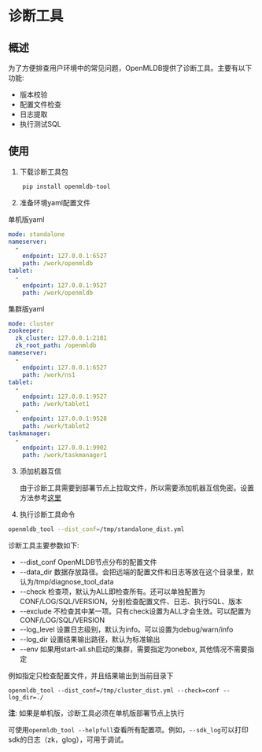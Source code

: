 # 诊断工具

## 概述

为了方便排查用户环境中的常见问题，OpenMLDB提供了诊断工具。主要有以下功能:
- 版本校验
- 配置文件检查
- 日志提取
- 执行测试SQL

## 使用

1. 下载诊断工具包
```bash
    pip install openmldb-tool
```

2. 准备环境yaml配置文件

单机版yaml
```yaml
mode: standalone
nameserver:
  -
    endpoint: 127.0.0.1:6527
    path: /work/openmldb
tablet:
  -
    endpoint: 127.0.0.1:9527
    path: /work/openmldb
```

集群版yaml
```yaml
mode: cluster
zookeeper:
  zk_cluster: 127.0.0.1:2181
  zk_root_path: /openmldb
nameserver:
  -
    endpoint: 127.0.0.1:6527
    path: /work/ns1
tablet:
  -
    endpoint: 127.0.0.1:9527
    path: /work/tablet1
  -
    endpoint: 127.0.0.1:9528
    path: /work/tablet2
taskmanager:
  -
    endpoint: 127.0.0.1:9902
    path: /work/taskmanager1
```

3. 添加机器互信

    由于诊断工具需要到部署节点上拉取文件，所以需要添加机器互信免密。设置方法参考[这里](https://www.itzgeek.com/how-tos/linux/centos-how-tos/ssh-passwordless-login-centos-7-rhel-7.html)

4. 执行诊断工具命令
```bash
openmldb_tool --dist_conf=/tmp/standalone_dist.yml
```
诊断工具主要参数如下:

- --dist_conf OpenMLDB节点分布的配置文件
- --data_dir 数据存放路径。会把远端的配置文件和日志等放在这个目录里，默认为/tmp/diagnose_tool_data
- --check 检查项，默认为ALL即检查所有。还可以单独配置为CONF/LOG/SQL/VERSION，分别检查配置文件、日志、执行SQL、版本
- --exclude 不检查其中某一项。只有check设置为ALL才会生效。可以配置为CONF/LOG/SQL/VERSION
- --log_level 设置日志级别，默认为info。可以设置为debug/warn/info
- --log_dir 设置结果输出路径，默认为标准输出
- --env 如果用start-all.sh启动的集群，需要指定为onebox, 其他情况不需要指定

例如指定只检查配置文件，并且结果输出到当前目录下
```
openmldb_tool --dist_conf=/tmp/cluster_dist.yml --check=conf --log_dir=./
```

**注**: 如果是单机版，诊断工具必须在单机版部署节点上执行  

可使用`openmldb_tool --helpfull`查看所有配置项。例如，`--sdk_log`可以打印sdk的日志（zk，glog），可用于调试。